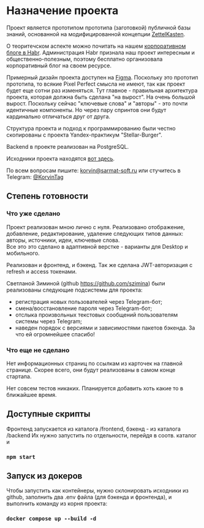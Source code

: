 # Назначение проекта

Проект является прототипом прототипа (заготовкой)
публичной базы знаний, основанной на модифицированной концепции
[ZettelKasten](https://ru.wikipedia.org/wiki/%D0%A6%D0%B5%D1%82%D1%82%D0%B5%D0%BB%D1%8C%D0%BA%D0%B0%D1%81%D1%82%D0%B5%D0%BD).

О теоритечском аспекте можно почитать на нашем [корпоративном блоге в Habr](https://habr.com/ru/companies/lumanbox/articles/).
Администрация Habr признала наш проект интересным и общественно-полезным,
поэтому бесплатно организовала корпоративный блог на своем ресурсе.

Примерный дизайн проекта доступен на [Figma](https://www.figma.com/community/file/1387406554424822333).
Поскольку это прототип прототипа, то всякие Pixel Perfect смысла не имеют,
так как проект будет еще сотни раз изменяться.
Тут главное - правильная архитектура проекта,
которая должна быть сделана "на вырост". На очень
большой вырост. Поскольку сейчас "ключевые слова" и "авторы" -
это почти идентичные компоненты. Но через пару спринтов
они будут кардинально отличаться друг от друга.

Структура проекта и подход к программированию были честно скопированы с проекта Yandex-практикум "Stellar-Burger".

Backend в проекте реализован на PostgreSQL.

Исходники проекта находятся [вот здесь](https://github.com/korvintaG/luman-box).

По всем вопросам пишите: [korvin@sarmat-soft.ru](mailto:korvin@sarmat-soft.ru)
или стучитесь в Telegram: [@KorvinTag](https://t.me/KorvinTag)

## Степень готовности

### Что уже сделано

Проект реализован мною лично с нуля. Реализовано отображение, добавление, редактирование, удаление следующих типов данных: авторы, источники, идеи, ключевые слова.  
Все это это сделано в адаптивной верстке - варианты для Desktop и мобильного.

Реализован и фронтенд, и бэкенд.
Так же сделана JWT-авторизация с refresh и access токенами.

Светланой Зиминой (github https://github.com/szimina) были реализованы следующие подсистемы для проекта:
* регистрация новых пользователей через Telegram-бот;
* смена/восстановление пароля через Telegram-бот;
* отслыка произвольных текстовых сообщений пользователям системы через Telegram;
* наведен порядок с версиями и зависимостями пакетов бэкенда.
За что ей огромнейшее спасибо!
 

### Что еще не сделано

Нет информационных страниц по ссылкам из карточек на главной странице. Скорее всего, они будут реализованы в самом конце стартапа.

Нет совсем тестов никаких. Планируется добавить хоть какие то в ближайшее время.

## Доступные скрипты

Фронтенд запускается из каталога /frontend, бэкенд - из каталога /backend
Их нужно запустить по отдельности, перейдя в соотв. каталог и 

### `npm start`

## Запуск из докеров
Чтобы запустить как контейнеры, нужно склонировать исходники из github, заполнить два .env файла (для бэкенда и фронтенда), и выполнить команду из корня проекта:

### `docker compose up --build -d`
